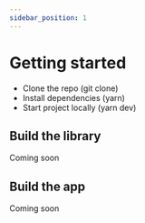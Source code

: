 ```yaml
---
sidebar_position: 1
---
```


# Getting started

* Clone the repo (git clone)
* Install dependencies (yarn)
* Start project locally (yarn dev)

## Build the library

Coming soon

## Build the app

Coming soon
